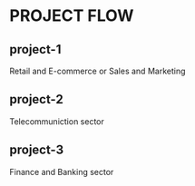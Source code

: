 # PROJECT FLOW
## project-1
Retail and E-commerce or Sales and Marketing
<br>
## project-2
Telecommuniction sector
<br>
## project-3
Finance and Banking sector
